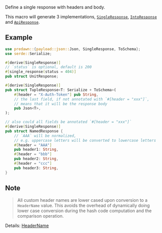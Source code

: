 Define a single response with headers and body.

This macro will generate 3 implementations, [`SingleResponse`], [`IntoResponse`] and [`ApiResponse`].

## Example

```rust
use predawn::{payload::json::Json, SingleResponse, ToSchema};
use serde::Serialize;

#[derive(SingleResponse)]
// `status` is optional, default is 200
#[single_response(status = 404)]
pub struct UnitResponse;

#[derive(SingleResponse)]
pub struct TupleResponse<T: Serialize + ToSchema>(
    #[header = "X-Auth-Token"] pub String,
    // the last field, if not annotated with `#[header = "xxx"]`,
    // means that it will be the response body
    pub Json<T>,
);

// also could all fields be annotated `#[header = "xxx"]`
#[derive(SingleResponse)]
pub struct NamedResponse {
    // `AAA` will be normalized,
    // e.g. uppercase letters will be converted to lowercase letters
    #[header = "AAA"]
    pub header1: String,
    #[header = "bbb"]
    pub header2: String,
    #[header = "ccc"]
    pub header3: String,
}
```

## Note

> All custom header names are lower cased upon conversion to a `HeaderName` value. This avoids the overhead of dynamically doing lower case conversion during the hash code computation and the comparison operation.

Details: [HeaderName](https://docs.rs/http/latest/http/header/struct.HeaderName.html)

[`SingleResponse`]: https://docs.rs/predawn/latest/predawn/trait.SingleResponse.html
[`IntoResponse`]: https://docs.rs/predawn/latest/predawn/into_response/trait.IntoResponse.html
[`ApiResponse`]: https://docs.rs/predawn/latest/predawn/api_response/trait.ApiResponse.html
